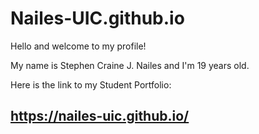 # Nailes-UIC.github.io

Hello and welcome to my profile!

My name is Stephen Craine J. Nailes and I'm 19 years old.

Here is the link to my Student Portfolio:
## <a href="https://nailes-uic.github.io/" target="_blank">https://nailes-uic.github.io/</a>
